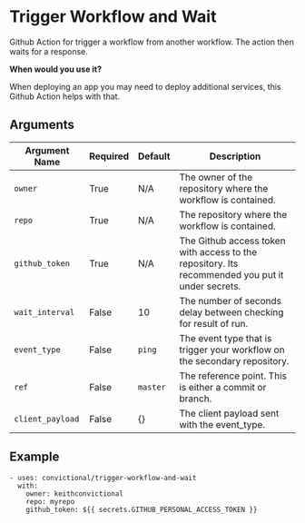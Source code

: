 # Trigger Workflow and Wait

Github Action for trigger a workflow from another workflow. The action then waits for a response.

**When would you use it?**

When deploying an app you may need to deploy additional services, this Github Action helps with that.


## Arguments

| Argument Name   | Required   | Default     | Description           |
| --------------- | ---------- | ----------- | --------------------- |
| `owner`         | True       | N/A         | The owner of the repository where the workflow is contained. |
| `repo`          | True       | N/A         | The repository where the workflow is contained. |
| `github_token`  | True       | N/A         | The Github access token with access to the repository. Its recommended you put it under secrets. |
| `wait_interval` | False      | 10          | The number of seconds delay between checking for result of run. |
| `event_type`    | False      | `ping`      | The event type that is trigger your workflow on the secondary repository. |
| `ref`         | False      | `master`    | The reference point. This is either a commit or branch. |
| `client_payload` | False | {} | The client payload sent with the event_type. |


## Example

```
- uses: convictional/trigger-workflow-and-wait
  with:
    owner: keithconvictional
    repo: myrepo
    github_token: ${{ secrets.GITHUB_PERSONAL_ACCESS_TOKEN }}
```
